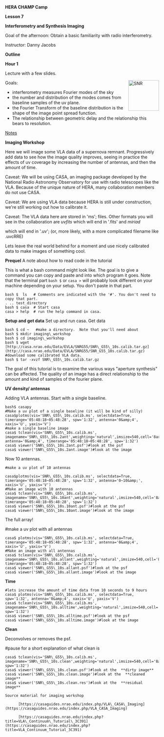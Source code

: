 **HERA CHAMP Camp**

**Lesson 7**

**Interferometry and Synthesis Imaging**

Goal of the afternoon: Obtain a basic familiarity with radio interferometry.

Instructor: Danny Jacobs

**Outline**

**Hour 1**

Lecture with a few slides.

<img src="https://github.com/HERA-Team/CHAMP_Bootcamp/blob/master/Lesson7_Interferometry/SNR_G55.png" alt="SNR" width="400px" align="right" style="width:100px; align:right;"/>

Goals:

- interferometry measures Fourier modes of the sky
- the number and distribution of the modes comes from baseline samples of the uv plane.
- the Fourier Transform of the baseline distribution is the shape of the image point spread function.
- The relationship between geometric delay and the relationship this bears to resolution.

[Notes](http://hera.pbworks.com/w/file/117911112/1271_001.pdf)


**Imaging Workshop**

Here we will image some VLA data of a supernova remnant.  Progressively add data to see how the image quality improves, seeing in practice the effects of uv coverage by increasing the number of antennas, and then the amount of time.

Caveat: We will be using CASA, an imaging package developed by the National Radio Astronomy Observatory for use with radio telescopes like the VLA.  Because of the unique nature of HERA, many collaboration members do not use CASA.

Caveat: We are using VLA data because HERA is still under construction, we're still working out how to calibrate it.

Caveat: The VLA data here are stored in 'ms'; files. Other formats you will see in the collaboration are _uvfits_ which will end in '.fits' and _miriad_

which will end in '.uv'; (or, more likely, with a more complicated filename like .uvcRRE)

Lets leave the real world behind for a moment and use nicely calibrated data to make images of something cool.

**Prequel**
A note about how to read code in the tutorial 

This is what a bash command might look like.  The goal is to give a command you can copy and paste and into which program it goes. Note that the terminal part `bash $` or `casa >` will probably look different on your machine depending on your setup. You don't paste in that part.
```
bash $  ls   # Comments are indicated with the '#'. You don't need to copy that part.
. .. test_directory
bash $ casa  # Start casa
casa > help  # run the help command in casa.
```


**Setup and get data**
Set up and run casa. Get data
```
bash $ cd ~   #make a directory.  Note that you'll need about 
bash $ mkdir imaging\_workshop
bash $ cd imaging\_workshop  
bash $ wget [http://casa.nrao.edu/Data/EVLA/SNRG55/SNR\_G55\_10s.calib.tar.gz](http://casa.nrao.edu/Data/EVLA/SNRG55/SNR_G55_10s.calib.tar.gz)  #download some calibrated VLA data.
bash $ tar -xvzf SNR\_G55\_10s.calib.tar.gz
```
The goal of this tutorial is to examine the various ways &quot;aperture synthesis&quot; can be affected.  The quality of an image has a direct relationship to the amount and kind of samples of the fourier plane.

**UV density/ antennas**

Adding VLA antennas.  Start with a single baseline.
```
bash$ casapy
#Make a uv plot of a single baseline (it will be kind of silly)
casa$plotms(vis='SNR\_G55\_10s.calib.ms', selectdata=True, timerange='05:48:18~05:48:28', spw='1:32', antenna='0&amp;4', xaxis='U', yaxis='V')
#make a single baseline image
casa$ tclean(vis='SNR\_G55\_10s.calib.ms', imagename='SNR\_G55\_10s.2ant',weighting='natural',imsize=540,cell='8arcsec',niter=0,interactive=False, antenna='0&amp;4', timerange='05:48:18~05:48:28', spw='1:32')
casa$ viewer('SNR\_G55\_10s.2ant.psf')#look at the psf
casa$ viewer('SNR\_G55\_10s.2ant.image')#look at the image
```
Now 10 antennas.
```
#make a uv plot of 10 antennas

casa$plotms(vis='SNR\_G55\_10s.calib.ms', selectdata=True, timerange='05:48:18~05:48:28', spw='1:32', antenna='0~10&amp;', xaxis='U', yaxis='V')
#Make an image with 10 antennas
casa$ tclean(vis='SNR\_G55\_10s.calib.ms', imagename='SNR\_G55\_10s.10ant',weighting='natural',imsize=540,cell='8arcsec',niter=0,interactive=False,antenna='0~10&amp;', timerange='05:48:18~05:48:28', spw='1:32')
casa$ viewer('SNR\_G55\_10s.10ant.psf')#look at the psf
casa$ viewer('SNR\_G55\_10s.10ant.image')#look at the image
```
The full array!

#make a uv plot with all antennas
```
casa$ plotms(vis='SNR\_G55\_10s.calib.ms', selectdata=True, timerange='05:48:18~05:48:28', spw='1:32', antenna='0&amp;4', xaxis='U', yaxis='V')
#Make an image with all antennas
casa$ tclean(vis='SNR\_G55\_10s.calib.ms', imagename='SNR\_G55\_10s.allant',weighting='natural',imsize=540,cell='8arcsec',niter=0,interactive=False, timerange='05:48:18~05:48:28', spw='1:32')
casa$ viewer('SNR\_G55\_10s.allant.psf')#look at the psf
casa$ viewer('SNR\_G55\_10s.allant.image')#look at the image
```


**Time**
```
#lets increase the amount of time data from 10 seconds to 9 hours
casa$ plotms(vis='SNR\_G55\_10s.calib.ms', selectdata=True, spw='1:32', antenna='0&amp;4', xaxis='U', yaxis='V')
casa$ tclean(vis='SNR\_G55\_10s.calib.ms', imagename='SNR\_G55\_10s.alltime',weighting='natural',imsize=540,cell='8arcsec',niter=0,interactive=False, spw='1:32')
casa$ viewer('SNR\_G55\_10s.alltime.psf')#look at the psf
casa$ viewer('SNR\_G55\_10s.alltime.image')#look at the image
```
**Clean**

Deconvolves or removes the psf.

#pause for a short explanation of what clean is
```
casa$ tclean(vis='SNR\_G55\_10s.calib.ms', imagename='SNR\_G55\_10s.clean',weighting='natural',imsize=540,cell='8arcsec',niter=1000,interactive=True, spw='1:32')
casa$ viewer('SNR\_G55\_10s.clean.psf')#look at the  **dirty image**
casa$ viewer('SNR\_G55\_10s.clean.image')#look at the  **cleaned image**
casa$ viewer('SNR\_G55\_10s.clean.res')#look at the  **residual image**
```


    Source material for imaging workshop

          [https://casaguides.nrao.edu/index.php/VLA\_CASA\_Imaging](https://casaguides.nrao.edu/index.php/VLA_CASA_Imaging)

          [https://casaguides.nrao.edu/index.php?title=VLA\_Continuum\_Tutorial\_3C391](https://casaguides.nrao.edu/index.php?title=VLA_Continuum_Tutorial_3C391)
